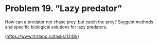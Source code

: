 # Problem 19. “Lazy predator”

How can a predator not chase prey, but catch the prey? Suggest methods and specific biological solutions for lazy predators.

(https://www.trizland.ru/tasks/1248/)